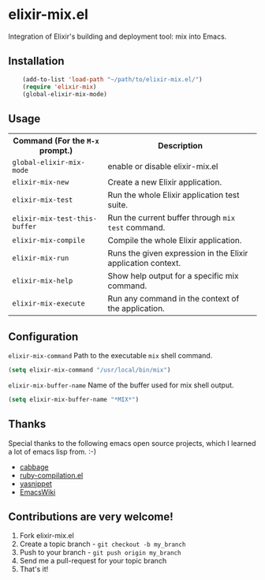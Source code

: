 # elixir-mix.el

Integration of Elixir's building and deployment tool: mix into Emacs.

## Installation

```lisp
    (add-to-list 'load-path "~/path/to/elixir-mix.el/")
    (require 'elixir-mix)
    (global-elixir-mix-mode)
```

## Usage

<table>
    <tr>
        <th>Command (For the <code>M-x</code> prompt.)</th>
        <th>Description</th>
    </tr>
    <tr>
        <td><code>global-elixir-mix-mode</code></td>
        <td>enable or disable elixir-mix.el</td>
    </tr>
    <tr>
        <td><code>elixir-mix-new</code></td>
        <td>Create a new Elixir application.</td>
    </tr>
     <tr>
        <td><code>elixir-mix-test</code></td>
        <td>Run the whole Elixir application test suite.</td>
    </tr>
    <tr>
        <td><code>elixir-mix-test-this-buffer</code></td>
        <td>Run the current buffer through <code>mix test</code> command.</td>
    </tr>
    <tr>
        <td><code>elixir-mix-compile</code></td>
        <td>Compile the whole Elixir application.</td>
    </tr>
    <tr>
        <td><code>elixir-mix-run</code></td>
        <td>Runs the given expression in the Elixir application context.</td>
    </tr>
    <tr>
        <td><code>elixir-mix-help</code></td>
        <td>Show help output for a specific mix command.</td>
    </tr>
    <tr>
        <td><code>elixir-mix-execute</code></td>
        <td>Run any command in the context of the application.</td>
    </tr>
</table>

## Configuration

`elixir-mix-command` Path to the executable `mix` shell command.

```lisp
(setq elixir-mix-command "/usr/local/bin/mix")
```

`elixir-mix-buffer-name` Name of the buffer used for mix shell output.

```lisp
(setq elixir-mix-buffer-name "*MIX*")
```

## Thanks

Special thanks to the following emacs open source projects, which I
learned a lot of emacs lisp from. :-)

* [cabbage](https://github.com/senny/cabbage)
* [ruby-compilation.el](http://www.emacswiki.org/emacs/ruby-compilation.el)
* [yasnippet](https://github.com/capitaomorte/yasnippet)
* [EmacsWiki](http://www.emacswiki.org/emacs/)

## Contributions are very welcome!

1. Fork elixir-mix.el
2. Create a topic branch - `git checkout -b my_branch`
4. Push to your branch - `git push origin my_branch`
5. Send me a pull-request for your topic branch
6. That's it!
